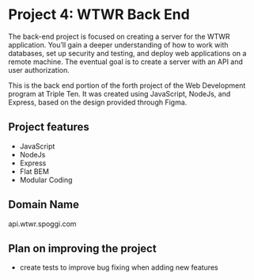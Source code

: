 # Project 4: WTWR Back End

The back-end project is focused on creating a server for the WTWR application. You’ll gain a deeper understanding of how to work with databases, set up security and testing, and deploy web applications on a remote machine. The eventual goal is to create a server with an API and user authorization.

This is the back end portion of the forth project of the Web Development program at Triple Ten. It was created using JavaScript, NodeJs, and Express, based on the design provided through Figma.

## Project features

- JavaScript
- NodeJs
- Express
- Flat BEM
- Modular Coding

## Domain Name

api.wtwr.spoggi.com

## Plan on improving the project

- create tests to improve bug fixing when adding new features
